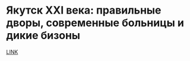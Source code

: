 # Якутск XXI века: правильные дворы, современные больницы и дикие бизоны



[LINK](https://varlamov.ru/2784977.html)